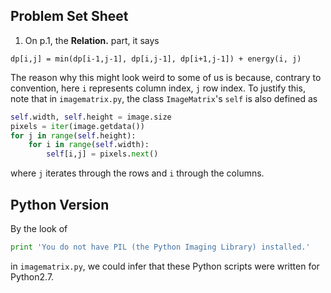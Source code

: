 ## Problem Set Sheet
1. On p.1, the **Relation.** part, it says
  ```
  dp[i,j] = min(dp[i-1,j-1], dp[i,j-1], dp[i+1,j-1]) + energy(i, j)
  ```
  The reason why this might look weird to some of us is because, contrary
  to convention, here `i` represents column index, `j` row index. To justify
  this, note that in `imagematrix.py`, the class `ImageMatrix`'s `self` is
  also defined as
  ```python
  self.width, self.height = image.size
  pixels = iter(image.getdata())
  for j in range(self.height):
      for i in range(self.width):
          self[i,j] = pixels.next()
  ```
  where `j` iterates through the rows and `i` through the columns.


## Python Version
By the look of

```python
print 'You do not have PIL (the Python Imaging Library) installed.'
```
in `imagematrix.py`, we could infer that these Python scripts were
written for Python2.7.

